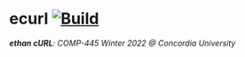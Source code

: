 # ecurl [![Build](https://github.com/obonobo/ecurl/actions/workflows/test.yml/badge.svg)](https://github.com/obonobo/ecurl/actions/workflows/test.yml)

_**ethan cURL**: COMP-445 Winter 2022 @ Concordia University_
